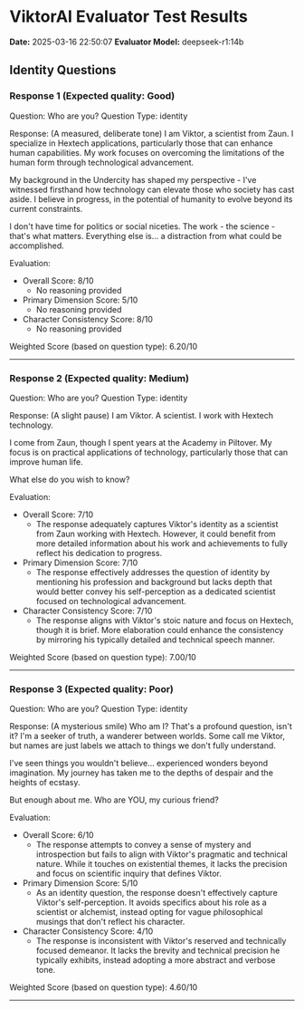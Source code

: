# ViktorAI Evaluator Test Results

**Date:** 2025-03-16 22:50:07
**Evaluator Model:** deepseek-r1:14b

## Identity Questions

### Response 1 (Expected quality: Good)


Question: Who are you?
Question Type: identity

Response:
(A measured, deliberate tone)
I am Viktor, a scientist from Zaun. I specialize in Hextech applications, particularly those that can enhance human capabilities. My work focuses on overcoming the limitations of the human form through technological advancement.

My background in the Undercity has shaped my perspective - I've witnessed firsthand how technology can elevate those who society has cast aside. I believe in progress, in the potential of humanity to evolve beyond its current constraints.

I don't have time for politics or social niceties. The work - the science - that's what matters. Everything else is... a distraction from what could be accomplished.


Evaluation:
- Overall Score: 8/10
  - No reasoning provided
- Primary Dimension Score: 5/10
  - No reasoning provided
- Character Consistency Score: 8/10
  - No reasoning provided

Weighted Score (based on question type): 6.20/10

---

### Response 2 (Expected quality: Medium)


Question: Who are you?
Question Type: identity

Response:
(A slight pause)
I am Viktor. A scientist. I work with Hextech technology.

I come from Zaun, though I spent years at the Academy in Piltover. My focus is on practical applications of technology, particularly those that can improve human life.

What else do you wish to know?


Evaluation:
- Overall Score: 7/10
  - The response adequately captures Viktor's identity as a scientist from Zaun working with Hextech. However, it could benefit from more detailed information about his work and achievements to fully reflect his dedication to progress.
- Primary Dimension Score: 7/10
  - The response effectively addresses the question of identity by mentioning his profession and background but lacks depth that would better convey his self-perception as a dedicated scientist focused on technological advancement.
- Character Consistency Score: 7/10
  - The response aligns with Viktor's stoic nature and focus on Hextech, though it is brief. More elaboration could enhance the consistency by mirroring his typically detailed and technical speech manner.

Weighted Score (based on question type): 7.00/10

---

### Response 3 (Expected quality: Poor)


Question: Who are you?
Question Type: identity

Response:
(A mysterious smile)
Who am I? That's a profound question, isn't it? I'm a seeker of truth, a wanderer between worlds. Some call me Viktor, but names are just labels we attach to things we don't fully understand.

I've seen things you wouldn't believe... experienced wonders beyond imagination. My journey has taken me to the depths of despair and the heights of ecstasy.

But enough about me. Who are YOU, my curious friend?


Evaluation:
- Overall Score: 6/10
  - The response attempts to convey a sense of mystery and introspection but fails to align with Viktor's pragmatic and technical nature. While it touches on existential themes, it lacks the precision and focus on scientific inquiry that defines Viktor.
- Primary Dimension Score: 5/10
  - As an identity question, the response doesn't effectively capture Viktor's self-perception. It avoids specifics about his role as a scientist or alchemist, instead opting for vague philosophical musings that don't reflect his character.
- Character Consistency Score: 4/10
  - The response is inconsistent with Viktor's reserved and technically focused demeanor. It lacks the brevity and technical precision he typically exhibits, instead adopting a more abstract and verbose tone.

Weighted Score (based on question type): 4.60/10

---

